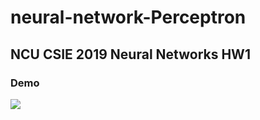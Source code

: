# neural-network-Perceptron
## NCU CSIE 2019 Neural Networks HW1
### Demo
![](https://i.imgur.com/OoI9eq5.gif)
